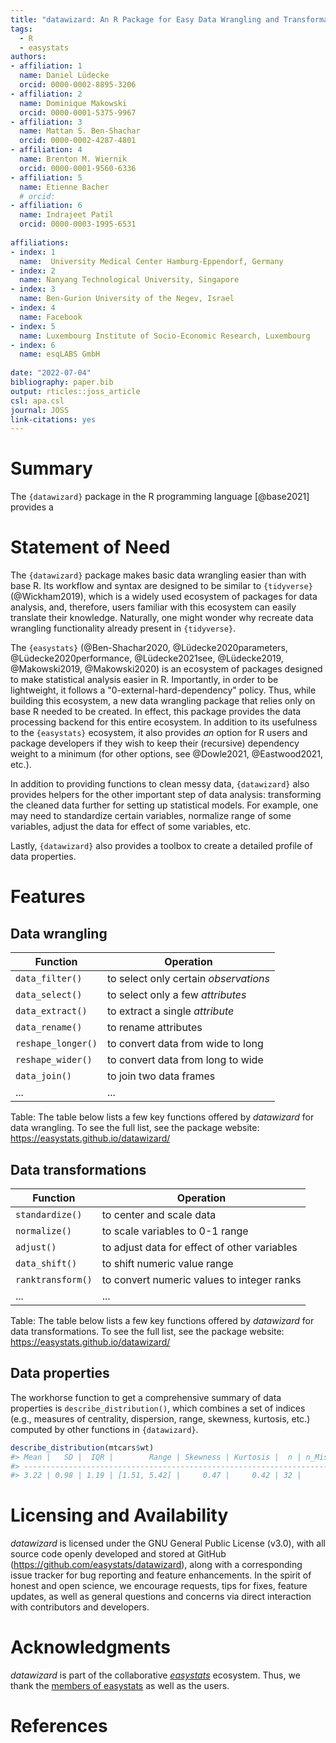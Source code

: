 ```yaml
---
title: "datawizard: An R Package for Easy Data Wrangling and Transformations"
tags:
  - R
  - easystats
authors:
- affiliation: 1
  name: Daniel Lüdecke
  orcid: 0000-0002-8895-3206
- affiliation: 2
  name: Dominique Makowski
  orcid: 0000-0001-5375-9967
- affiliation: 3
  name: Mattan S. Ben-Shachar
  orcid: 0000-0002-4287-4801
- affiliation: 4
  name: Brenton M. Wiernik
  orcid: 0000-0001-9560-6336
- affiliation: 5
  name: Etienne Bacher
  # orcid: 
- affiliation: 6
  name: Indrajeet Patil
  orcid: 0000-0003-1995-6531
  
affiliations:
- index: 1
  name:  University Medical Center Hamburg-Eppendorf, Germany
- index: 2
  name: Nanyang Technological University, Singapore
- index: 3
  name: Ben-Gurion University of the Negev, Israel
- index: 4
  name: Facebook
- index: 5
  name: Luxembourg Institute of Socio-Economic Research, Luxembourg
- index: 6
  name: esqLABS GmbH
  
date: "2022-07-04"
bibliography: paper.bib
output: rticles::joss_article
csl: apa.csl
journal: JOSS
link-citations: yes
---
```




# Summary

The `{datawizard}` package in the R programming language [@base2021] provides a

# Statement of Need

The `{datawizard}` package makes basic data wrangling easier than with base R. Its workflow and syntax are designed to be similar to `{tidyverse}` (@Wickham2019), which is a widely used ecosystem of packages for data analysis, and, therefore, users familiar with this ecosystem can easily translate their knowledge. Naturally, one might wonder why recreate data wrangling functionality already present in `{tidyverse}`.

The `{easystats}` (@Ben-Shachar2020, @Lüdecke2020parameters, @Lüdecke2020performance, @Lüdecke2021see, @Lüdecke2019, @Makowski2019, @Makowski2020) is an ecosystem of packages designed to make statistical analysis easier in R. Importantly, in order to be lightweight, it follows a "0-external-hard-dependency" policy. Thus, while building this ecosystem, a new data wrangling package that relies only on base R needed to be created.
In effect, this package provides the data processing backend for this entire ecosystem.
In addition to its usefulness to the `{easystats}` ecosystem, it also provides *an* option for R users and package developers if they wish to keep their (recursive) dependency weight to a minimum (for other options, see @Dowle2021, @Eastwood2021, etc.).

In addition to providing functions to clean messy data, `{datawizard}` also provides helpers for the other important step of data analysis: transforming the cleaned data further for setting up statistical models. For example, one may need to standardize certain variables, normalize range of some variables, adjust the data for effect of some variables, etc.

Lastly, `{datawizard}` also provides a toolbox to create a detailed profile of data properties.

# Features

## Data wrangling

Function           | Operation                             |
------------------ | --------------------------------------|
`data_filter()`    | to select only certain *observations* |
`data_select()`    | to select only a few *attributes*     |
`data_extract()`   | to extract a single *attribute*       |
`data_rename()`    | to rename attributes                  |
`reshape_longer()` | to convert data from wide to long     |
`reshape_wider()`  | to convert data from long to wide     |
`data_join()`      | to join two data frames               |
    ...            |        ...                            |

Table: The table below lists a few key functions offered by *datawizard* for data wrangling. To see the full list, see the package website: <https://easystats.github.io/datawizard/>

## Data transformations

Function           | Operation                                     |
------------------ | ----------------------------------------------|
`standardize()`    | to center and scale data                      |
`normalize()`      | to scale variables to 0-1 range               |
`adjust()`         | to adjust data for effect of other variables  |
`data_shift()`     | to shift numeric value range                  |
`ranktransform()`  | to convert numeric values to integer ranks    |
    ...            |        ...                                    |

Table: The table below lists a few key functions offered by *datawizard* for data transformations. To see the full list, see the package website: <https://easystats.github.io/datawizard/>

## Data properties

The workhorse function to get a comprehensive summary of data properties is `describe_distribution()`, which combines a set of indices (e.g., measures of centrality, dispersion, range, skewness, kurtosis, etc.) computed by other functions in `{datawizard}`.


```r
describe_distribution(mtcars$wt)
#> Mean |   SD |  IQR |        Range | Skewness | Kurtosis |  n | n_Missing
#> ------------------------------------------------------------------------
#> 3.22 | 0.98 | 1.19 | [1.51, 5.42] |     0.47 |     0.42 | 32 |         0
```


# Licensing and Availability

*datawizard* is licensed under the GNU General Public License (v3.0), with all source code openly developed and stored at GitHub (<https://github.com/easystats/datawizard>), along with a corresponding issue tracker for bug reporting and feature enhancements. In the spirit of honest and open science, we encourage requests, tips for fixes, feature updates, as well as general questions and concerns via direct interaction with contributors and developers.

# Acknowledgments

*datawizard* is part of the collaborative [*easystats*](https://github.com/easystats/easystats) ecosystem. Thus, we thank the [members of easystats](https://github.com/orgs/easystats/people) as well as the users.

# References
